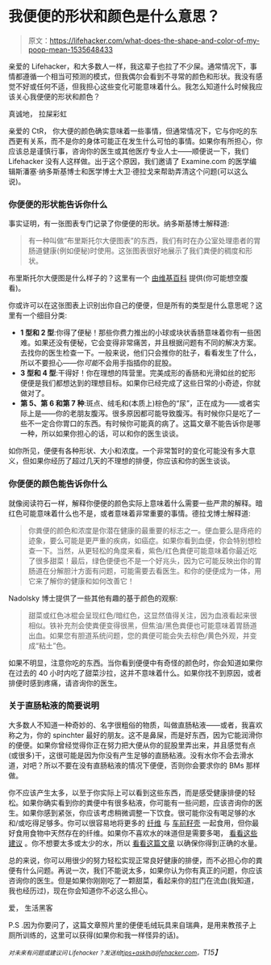 # 我便便的形状和颜色是什么意思？

> 原文：<https://lifehacker.com/what-does-the-shape-and-color-of-my-poop-mean-1535648433>

亲爱的 Lifehacker，和大多数人一样，我这辈子也拉了不少屎。通常情况下，事情都遵循一个相当可预测的模式，但我偶尔会看到不寻常的颜色和形状。我没有感觉不好或任何不适，但我担心这些变化可能意味着什么。我怎么知道什么时候我应该关心我便便的形状和颜色？



真诚地，
拉屎彩虹

亲爱的 CtR，
你大便的颜色确实意味着一些事情，但通常情况下，它与你吃的东西更有关系，而不是你的身体可能正在发生什么可怕的事情。如果你有所担心，你应该总是谨慎行事，咨询你的医生或其他医疗专业人士——顺便说一下，我们 Lifehacker 没有人这样做。出于这个原因，我们邀请了 Examine.com 的医学编辑斯潘塞·纳多斯基博士和医学博士大卫·德拉戈来帮助弄清这个问题(可以这么说)。

### 你便便的形状能告诉你什么

事实证明，有一张图表专门记录了你便便的形状。纳多斯基博士解释道:

> 有一种叫做“布里斯托尔大便图表”的东西，我们有时在办公室处理患者的胃肠道健康(例如便秘)时使用。这张图表很好地展示了我们粪便的稠度和形状。

布里斯托尔大便图是什么样子的？这里有一个 [由维基百科](http://en.wikipedia.org/wiki/Bristol_stool_scale) 提供(你可能想空腹看)。

你或许可以在这张图表上识别出你自己的便便，但是所有的类型是什么意思呢？这里有一个细目分类:

*   **1 型和 2 型**:你得了便秘！那些你费力推出的小球或块状香肠意味着你有一些困难。如果还没有便秘，它会变得非常痛苦，并且根据问题有不同的解决方案。去找你的医生检查一下。一般来说，他们只会推你的肚子，看看发生了什么，所以不要担心——你*可能*不会用手指插你的屁股。
*   **3 型和 4 型**:干得好！你在理想的阵营里。完美成形的香肠和光滑如丝的蛇形便便是我们都想达到的理想目标。如果你已经完成了这些日常的小奇迹，你就做对了。
*   **第 5、第 6 和第 7 种**:斑点、绒毛和(本质上)棕色的“尿”，正在成为——或者实际上是——你的老朋友腹泻。很多原因都可能导致腹泻。有时候你只是吃了一些不一定合你胃口的东西。有时候你可能真的病了。这篇文章不能告诉你是哪一种，所以如果你担心的话，可以和你的医生谈谈。

如你所见，便便有各种形状、大小和浓度。一个非常暂时的变化可能没有多大意义，但如果你经历了超过几天的不理想的排便，你应该和你的医生谈谈。

### 你便便的颜色能告诉你什么

就像阅读符石一样，解释你便便的颜色实际上意味着什么需要一些严肃的解释。暗红色可能意味着什么也不是，或者意味着非常重要的事情。德拉戈博士解释道:

> 你粪便的颜色和浓度是你潜在健康的最重要的标志之一。便血要么是痔疮的迹象，要么可能是更严重的疾病，如癌症。如果你看到血便，你会特别想检查一下。当然，从更轻松的角度来看，紫色/红色粪便可能意味着你最近吃了很多甜菜！最后，绿色便便也不是一个好兆头，因为它可能反映出你的胃肠道在分解胆汁方面有问题，可能需要去看医生。和你的便便成为一体，用它来了解你的健康和如何改善它！

Nadolsky 博士提供了一些其他有趣的基于颜色的观察:

> 甜菜或红色冰棍会呈现红色/暗红色，这显然值得关注，因为血液看起来很相似。铁补充剂会使粪便变得很黑，但焦油/黑色粪便也可能意味着胃肠道出血。如果您有胆道系统问题，您的粪便可能会失去棕色/黄色外观，并变成“粘土”色。

如果不明显，注意你吃的东西。当你看到便便中有奇怪的颜色时，你会知道如果你在过去的 40 小时内吃了甜菜沙拉，这并不意味着什么。如果你找不到原因，或者排便时感到疼痛，请咨询你的医生。

### 关于直肠粘液的简要说明

大多数人不知道一种奇妙的、名字很粗俗的物质，叫做直肠粘液——或者，我喜欢称之为，你的 spinchter 最好的朋友。这不是鼻屎，而是好东西，因为它能润滑你的便便。如果你曾经觉得你正在努力把大便从你的屁股里弄出来，并且感觉有点(或很多)干，这很可能是因为你没有产生足够的直肠粘液。没有水你不会去滑水道，对吧？所以不要在没有直肠粘液的情况下便便，否则你会要求你的 BMs 那样做。

你不应该产生太多，以至于你实际上可以看到这些东西，而是感受健康排便的轻松。如果你确实看到你的粪便中有很多粘液，你可能有一些问题，应该咨询你的医生。如果你感到紧张，你应该考虑稍微调整一下饮食。很可能你没有喝足够的水和/或吃得足够多。你可以很容易地将更多的 [纤维](http://www.moneycrashers.com/good-sources-fiber-food-health-benefits-diet/) 与 [车前籽壳](http://www.amazon.com/Yerba-Prima-Psyllium-Husks-Capsules/dp/B00024D5IS?asc_campaign=InlineText&asc_refurl=https://lifehacker.com/what-does-the-shape-and-color-of-my-poop-mean-1535648433&asc_source=&tag=kinjalifehackerlink-20) 一起食用，但你最好食用食物中天然存在的纤维。如果你不喜欢水的味道但是需要多喝， [看看这些建议](http://lifehacker.com/learn-to-love-the-taste-of-water-5826784) 。你不想要太多或太少的水，所以 [看看这篇文章](https://lifehacker.com/how-much-water-do-i-actually-need-to-drink-every-day-5986895) 以确保你得到正确的水量。

总的来说，你可以用很少的努力轻松实现正常良好健康的排便，而不必担心你的粪便有什么问题。再说一次，我们不能说太多，如果你认为你有真正的问题，你应该咨询你的医生。但是如果你刚刚吃了一颗甜菜，看起来你的肛门在流血(我知道，我也经历过)，现在你会知道你不必这么担心。

爱，
生活黑客

P.S .因为你要问了，这篇文章照片里的便便毛绒玩具来自瑞典，是用来教孩子上厕所训练的，这里可以获得(如果你和我一样怪异的话)。

*<small>对未来有问题或建议问 Lifehacker？发送给</small>*[*<small>tips+asklh@lifehacker.com</small>*](mailto:tips+asklh@lifehacker.com)*<small>。</small>T15】*